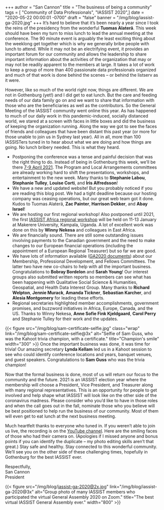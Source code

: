 +++
author = "San Cannon"
title = "The business of being a community"
tags = [ "Community of Data Professionals", "IASSIST 2020",]
date = "2020-05-22 00:00:01 -0700"
draft = "false"
banner = "/img/blog/iassist-ga-2020.jpg"
+++
It’s hard to believe that it’s been nearly a year since I took the reins of the presidency from the wonderful **Tuomas Alaterä**.  This week should have been my turn to miss lunch to lead the annual meeting at the conference. The 90 minute event is arguably the least exciting thing about the weeklong get together which is why we generally bribe people with lunch to attend.  While it may not be an electrifying event, it provides an important forum for our community and allows the leadership to share important information about the activities of the organization that may or may not be readily apparent to the members at large.  It takes a lot of work to keep a group of more than 400 passionate data professionals organized and much of that work is done behind the scenes – or behind the listserv as it were.

However, like so much of the world right now, things are different.  We are not in Gothenburg (yet!) and I did get to eat lunch.  But the care and feeding needs of our data family go on and we want to share that information with those who are the beneficiaries as well as the contributors.  So the General Meeting of the IASSIST community went online this year.  As has happened to much of our daily work in this pandemic-induced, socially distanced world, we stared at a screen with faces in little boxes and did the business of keeping the organization running.  Along the way we got to see the faces of friends and colleagues that have been distant this past year (or more for those unable to join us in Sydney last year).  All in all, more than 100 IASSISTers tuned in to hear about what we are doing and how things are going.  No lunch bribery needed. This is what they heard. 

- Postponing the conference was a tense and painful decision that was the right thing to do.  Instead of being in Gothenburg this week, we’ll be there [7-9 April 2021](https://www.iassist2021.org/ "Go to IASSIST 20-21 home page"). The Program and Local Arrangements committees are already working hard to shift the presentations, workshops, and entertainment to the new week.  Many thanks to **Stephanie Labou**, **Stephanie Tulley**, **Louise Corti**, and **Iris Alfredsson**!
- We have a new and updated website!  But you probably noticed if you are reading this blog post.  We had a tight deadline because our hosting company was ceasing operations, but our great web team got it done. Kudos to Tuomas Alaterä, **Zac Painter**, **Harrison Dekker**, and **Abay Israel**!
- We are hosting our first regional workshop!  Also postponed until 2021, the first [IASSIST Africa regional workshop](http://iassistafrica.org/ "Go to Africa Workshop home page") will be held on 11-13 January at Makerere University, Kampala, Uganda. A lot of excellent work was done on this by **Winny Nekesa** and colleagues in East Africa.
- We are financially sound. There are still some outstanding issues involving payments to the Canadian government and the need to make changes to our European financial operations (including the appointment of a European Regional Treasurer) but so far we are good.
- We have lots of information available ([GA2020 documents](https://drive.google.com/open?id=1vwerv6y19m3EfUuQkxMGl6asWss1Zqds "Access the General Assembly 2020 documents")) about our Membership, Professional Development, and Fellows Committees. The latter two have new co-chairs to help with all the important business.  Congratulations to **Bobray Bordelon** and **Sarah Young**! Our interest groups also submitted written reports so members can see what has been happening with Qualitative Social Science & Humanities, Geospatial, and Health Data Interest Group. Many thanks to **Richard Welpton**, **Jennie Murack**, **Amanda Tickner**, **Sebastian Karcher**, and **Alesia Montgomery** for leading these efforts. 
- Regional secretaries highlighted member accomplishments, government promises, and buzzword initiatives in Africa, Europe, Canada, and the US. Thanks to Winny Nekesa, **Anne Sofie Fink Kjeldgaard**, **Carol Perry** and Stephanie Tulley for their work and the updates. 

{{< figure src="/img/blog/sam-certificate-selfie.jpg" class="wrap" link="/img/blog/sam-certificate-selfie@3x" alt="Selfie of Sam Guss, who was the Kahoot trivia champion, with a certificate." title="Champion's smile" width="300" >}} Once the important business was done, it was time for trivia!  Our amazing secretary **Lynda Kellam** led us in a Kahoot session to see who could identify conference locations and years, banquet venues, and guest speakers.  Congratulations to **Sam Guss** who was the trivia champion! 

<!--alternative photo: <img alt="" src="/img/about/sam-certificate-selfie.jpg" srcset="/img/about/sam-certificate-selfie.jpg 1x, /img/about/sam-certificate-selfie@2x.jpg 2x, /img/about/sam-certificate-selfie@3x.jpg 3x" />-->

Now that the formal business is done, most of us will return our focus to the community and the future.  2021 is an IASSIST election year where the membership will choose a President, Vice President, and Treasurer along with many regional representatives.  This is an opportunity for people to get involved and help shape what IASSIST will look like on the other side of the coronavirus madness.  Please consider who you’d like to have in those roles and when the call goes out in the fall, nominate those who you believe will be best positioned to help run the business of our community.  Most of them will even get to eat lunch at the next business meeting. 

Much heartfelt thanks to everyone who tuned in.  If you weren’t able to join us live, the recording is on the [YouTube channel](https://www.youtube.com/watch?v=bqVsmM5qpKo "IASSIST YouTube channel").  Here are the smiling faces of those who had their camera on.  (Apologies if I missed anyone and bonus points if you can identify the duplicate – my photo editing skills aren’t that great.) Stay safe and healthy.  Stay connected to this wonderful community. We’ll see you on the other side of these challenging times, hopefully in Gothenburg for the best IASSIST ever.  

Respectfully,<br />
San Cannon<br />
President

{{< figure src="/img/blog/iassist-ga-2020@2x.jpg" link="/img/blog/iassist-ga-2020@3x" alt="Group photo of many IASSIST members who participated the virtual General Assembly 2020 on Zoom." title="The best virtual IASSIST General Assembly ever." width="800" >}}

